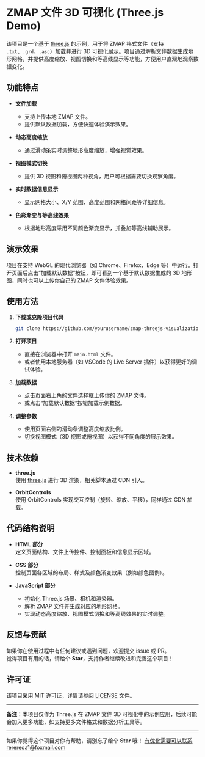 # ZMAP 文件 3D 可视化 (Three.js Demo)

该项目是一个基于 [three.js](https://threejs.org/) 的示例，用于将 ZMAP 格式文件（支持 `.txt`、`.grd`、`.asc`）加载并进行 3D 可视化展示。项目通过解析文件数据生成地形网格，并提供高度缩放、视图切换和等高线显示等功能，方便用户直观地观察数据变化。

## 功能特点

- **文件加载**  
  - 支持上传本地 ZMAP 文件。
  - 提供默认数据加载，方便快速体验演示效果。

- **动态高度缩放**  
  - 通过滑动条实时调整地形高度缩放，增强视觉效果。

- **视图模式切换**  
  - 提供 3D 视图和俯视图两种视角，用户可根据需要切换观察角度。

- **实时数据信息显示**  
  - 显示网格大小、X/Y 范围、高度范围和网格间距等详细信息。

- **色彩渐变与等高线效果**  
  - 根据地形高度采用不同颜色渐变显示，并叠加等高线辅助展示。

## 演示效果

项目在支持 WebGL 的现代浏览器（如 Chrome、Firefox、Edge 等）中运行。打开页面后点击“加载默认数据”按钮，即可看到一个基于默认数据生成的 3D 地形图，同时也可以上传你自己的 ZMAP 文件体验效果。

## 使用方法

1. **下载或克隆项目代码**
   ```bash
   git clone https://github.com/yourusername/zmap-threejs-visualization.git
   ```

2. **打开项目**
   - 直接在浏览器中打开 `main.html` 文件。
   - 或者使用本地服务器（如 VSCode 的 Live Server 插件）以获得更好的调试体验。

3. **加载数据**
   - 点击页面右上角的文件选择框上传你的 ZMAP 文件。
   - 或点击“加载默认数据”按钮加载示例数据。

4. **调整参数**
   - 使用页面右侧的滑动条调整高度缩放比例。
   - 切换视图模式（3D 视图或俯视图）以获得不同角度的展示效果。

## 技术依赖

- **three.js**  
  使用 [three.js](https://threejs.org/) 进行 3D 渲染，相关脚本通过 CDN 引入。

- **OrbitControls**  
  使用 OrbitControls 实现交互控制（旋转、缩放、平移），同样通过 CDN 加载。

## 代码结构说明

- **HTML 部分**  
  定义页面结构、文件上传控件、控制面板和信息显示区域。

- **CSS 部分**  
  控制页面各区域的布局、样式及颜色渐变效果（例如颜色图例）。

- **JavaScript 部分**  
  - 初始化 Three.js 场景、相机和渲染器。
  - 解析 ZMAP 文件并生成对应的地形网格。
  - 实现动态高度缩放、视图模式切换和等高线效果的实时调整。

## 反馈与贡献

如果你在使用过程中有任何建议或遇到问题，欢迎提交 issue 或 PR。  
觉得项目有用的话，请给个 **Star**，支持作者继续改进和完善这个项目！

## 许可证

该项目采用 MIT 许可证，详情请参阅 [LICENSE](LICENSE) 文件。

---

**备注**：本项目仅作为 Three.js 在 ZMAP 文件 3D 可视化中的示例应用，后续可能会加入更多功能，如支持更多文件格式和数据分析工具等。

---

如果你觉得这个项目对你有帮助，请别忘了给个 **Star** 哦！  有优化需要可以联系rerereqa1@foxmail.com